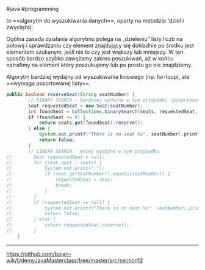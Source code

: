 #java #programming 

to ==algorytm do wyszukiwania danych==, oparty na metodzie 'dziel i zwyciężaj'.

Ogólna zasada działania algorytmu polega na „dzieleniu” listy liczb na połowę i sprawdzaniu czy element znajdujący się dokładnie po środku jest elementem szukanym, jeśli nie to czy jest większy lub mniejszy. W ten sposób bardzo szybko zawężamy zakres poszukiwań, aż w końcu natrafimy na element który poszukujemy lub po prostu go nie znajdziemy.

Algorytm bardziej wydajny od wyszukiwania liniowego (np. for-loop), ale ==wymaga posortowanej listy==.

```java
public boolean reserveSeat(String seatNumber) {
        // BINARY SEARCH - bardziej wydajne w tym przypadku (posortowana lista)
        Seat requestedSeat = new Seat(seatNumber);
        int foundSeat = Collections.binarySearch(seats, requestedSeat, null);
        if (foundSeat >= 0) {
            return seats.get(foundSeat).reserve();
        } else {
            System.out.printf("There is no seat %s", seatNumber).println();
            return false;
        }
        // LINEAR SEARCH - mniej wydajne w tym przypadku
//        Seat requestedSeat = null;
//        for (Seat seat : seats) {
//            System.out.print(".");
//            if (seat.getSeatNumber().equals(seatNumber)) {
//                requestedSeat = seat;
//                break;
//            }
//        }
//        if (requestedSeat == null) {
//            System.out.printf("There is no seat %s", seatNumber).println();
//            return false;
//        } else {
//            return requestedSeat.reserve();
//        }
    }
```

---
https://github.com/bojan-wik/UdemyJavaMasterclass/tree/master/src/section12